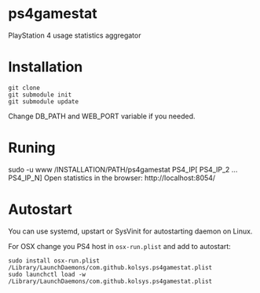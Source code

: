 # ps4gamestat
PlayStation 4 usage statistics aggregator

# Installation

```
git clone 
git submodule init
git submodule update
```

Change DB_PATH and WEB_PORT variable if you needed.

# Runing

sudo -u www /INSTALLATION/PATH/ps4gamestat PS4_IP\[ PS4_IP_2 ... PS4_IP_N\]
Open statistics in the browser: http://localhost:8054/

# Autostart
You can use systemd, upstart or SysVinit for autostarting daemon on Linux.

For OSX change you PS4 host in `osx-run.plist` and add to autostart:
```
sudo install osx-run.plist /Library/LaunchDaemons/com.github.kolsys.ps4gamestat.plist
sudo launchctl load -w /Library/LaunchDaemons/com.github.kolsys.ps4gamestat.plist
```

